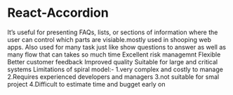 # React-Accordion
It’s useful for presenting FAQs, lists, or sections of information where the user can control which parts are visiable.mostly used in shooping web apps.
 Also used for many task just like show questions to answer as well as many flow that can takes so much time 
 Excellent risk managemnt
 Flexible
 Better customer feedback
 Improved quality
 Suitable for large and critical systems
 Limitations of spiral model:-
1.very complex and costly to manage
2.Requires experienced developers and managers
3.not suitable for smal project
4.Difficult to estimate time and bugget early on
